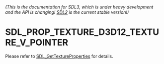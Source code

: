 ###### (This is the documentation for SDL3, which is under heavy development and the API is changing! [SDL2](https://wiki.libsdl.org/SDL2/) is the current stable version!)
# SDL_PROP_TEXTURE_D3D12_TEXTURE_V_POINTER

Please refer to [SDL_GetTextureProperties](SDL_GetTextureProperties) for details.

